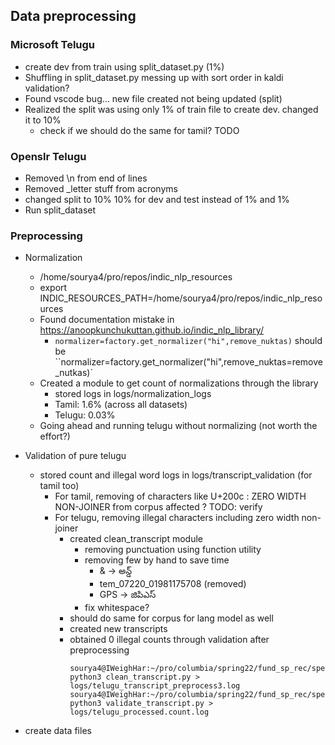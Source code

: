 ## Data preprocessing
### Microsoft Telugu
- create dev from train using split_dataset.py (1%)
- Shuffling in split_dataset.py messing up with sort order in kaldi validation?
- Found vscode bug... new file created not being updated (split)
- Realized the split was using only 1% of train file to create dev. changed it to 10%
  - check if we should do the same for tamil? TODO

### Openslr Telugu
- Removed \n from end of lines
- Removed _letter stuff from acronyms
- changed split to 10% 10% for dev and test instead of 1% and 1%
- Run split_dataset

### Preprocessing
- Normalization
  - /home/sourya4/pro/repos/indic_nlp_resources
  - export INDIC_RESOURCES_PATH=/home/sourya4/pro/repos/indic_nlp_resources
  - Found documentation mistake in https://anoopkunchukuttan.github.io/indic_nlp_library/
    - `normalizer=factory.get_normalizer("hi",remove_nuktas)` should be  ``normalizer=factory.get_normalizer("hi",remove_nuktas=remove_nutkas)`
  - Created a module to get count of normalizations through the library
    - stored logs in logs/normalization_logs
	- Tamil: 1.6% (across all datasets)
	- Telugu: 0.03%
  - Going ahead and running telugu without normalizing (not worth the effort?)

- Validation of pure telugu
  - stored count and illegal word logs in logs/transcript_validation (for tamil too)
    - For tamil, removing of characters like U+200c : ZERO WIDTH NON-JOINER from corpus affected ? TODO: verify
    - For telugu, removing illegal characters including zero width non-joiner
      - created clean_transcript module
        - removing punctuation using function utility
        - removing few by hand to save time
          - & -> అన్డ్
          - tem_07220_01981175708	 (removed)
          - GPS -> జిపిఎస్ 
        - fix whitespace?
      - should do same for corpus for lang model as well
      - created new transcripts
      - obtained 0 illegal counts through validation after preprocessing
        ```
        sourya4@IWeighHar:~/pro/columbia/spring22/fund_sp_rec/speech_rec_repo/dataset_related$ python3 clean_transcript.py > logs/telugu_transcript_preprocess3.log
        sourya4@IWeighHar:~/pro/columbia/spring22/fund_sp_rec/speech_rec_repo/dataset_related$ python3 validate_transcript.py > logs/telugu_processed.count.log
        ```
- create data files


